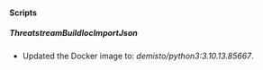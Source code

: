 
#### Scripts

##### ThreatstreamBuildIocImportJson

- Updated the Docker image to: *demisto/python3:3.10.13.85667*.

